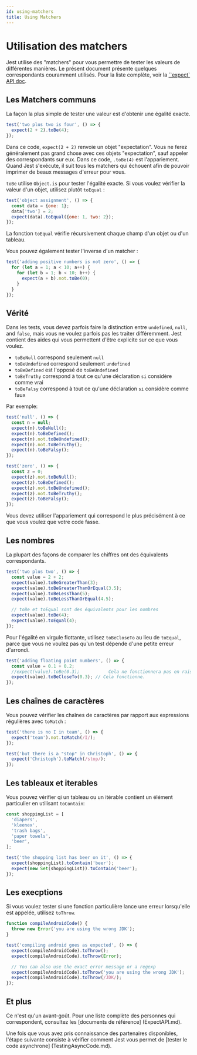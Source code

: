 ```yaml
---
id: using-matchers
title: Using Matchers
---
```

# Utilisation des matchers

Jest utilise des "matchers" pour vous permettre de tester les valeurs de différentes manières. Le présent document présente quelques correspondants couramment utilisés. Pour la liste complète, voir la [``expect` API doc](ExpectAPI.md).

## Les Matchers communs

La façon la plus simple de tester une valeur est d'obtenir une égalité exacte.

```js
test('two plus two is four', () => {
  expect(2 + 2).toBe(4);
});
```

Dans ce code, `expect(2 + 2)` renvoie un objet "expectation". Vous ne ferez généralement pas grand chose avec ces objets "expectation", sauf appeler des correspondants sur eux. Dans ce code, `.toBe(4)` est l'appariement. Quand Jest s'exécute, il suit tous les matchers qui échouent afin de pouvoir imprimer de beaux messages d'erreur pour vous.

`toBe` utilise `Object.is` pour tester l'égalité exacte. Si vous voulez vérifier la valeur d'un objet, utilisez plutôt `toEqual` :

```js
test('object assignment', () => {
  const data = {one: 1};
  data['two'] = 2;
  expect(data).toEqual({one: 1, two: 2});
});
```

La fonction `toEqual` vérifie récursivement chaque champ d'un objet ou d'un tableau.

Vous pouvez également tester l'inverse d'un matcher :

```js
test('adding positive numbers is not zero', () => {
  for (let a = 1; a < 10; a++) {
    for (let b = 1; b < 10; b++) {
      expect(a + b).not.toBe(0);
    }
  }
});
```

## Vérité

Dans les tests, vous devez parfois faire la distinction entre `undefined`, `null`, and `false`, mais vous ne voulez parfois pas les traiter différemment. Jest contient des aides qui vous permettent d'être explicite sur ce que vous voulez.

- `toBeNull` correspond seulement `null`
- `toBeUndefined`  correspond seulement `undefined`
- `toBeDefined` est l'opposé de `toBeUndefined`
- `toBeTruthy` correspond à tout ce qu'une déclaration `si` considère comme vrai
- `toBeFalsy` correspond à tout ce qu'une déclaration `si` considère comme faux

Par exemple:

```js
test('null', () => {
  const n = null;
  expect(n).toBeNull();
  expect(n).toBeDefined();
  expect(n).not.toBeUndefined();
  expect(n).not.toBeTruthy();
  expect(n).toBeFalsy();
});

test('zero', () => {
  const z = 0;
  expect(z).not.toBeNull();
  expect(z).toBeDefined();
  expect(z).not.toBeUndefined();
  expect(z).not.toBeTruthy();
  expect(z).toBeFalsy();
});
```

Vous devez utiliser l'appariement qui correspond le plus précisément à ce que vous voulez que votre code fasse.

## Les nombres

La plupart des façons de comparer les chiffres ont des équivalents correspondants.

```js
test('two plus two', () => {
  const value = 2 + 2;
  expect(value).toBeGreaterThan(3);
  expect(value).toBeGreaterThanOrEqual(3.5);
  expect(value).toBeLessThan(5);
  expect(value).toBeLessThanOrEqual(4.5);

  // toBe et toEqual sont des équivalents pour les nombres
  expect(value).toBe(4);
  expect(value).toEqual(4);
});
```

Pour l'égalité en virgule flottante, utilisez `toBeCloseTo` au lieu de `toEqual`, parce que vous ne voulez pas qu'un test dépende d'une petite erreur d'arrondi.

```js
test('adding floating point numbers', () => {
  const value = 0.1 + 0.2;
  //expect(value).toBe(0.3);           Cela ne fonctionnera pas en raison d'une erreur d'arrondi
  expect(value).toBeCloseTo(0.3); // Cela fonctionne.
});
```

## Les chaînes de caractères

Vous pouvez vérifier les chaînes de caractères par rapport aux expressions régulières avec `toMatch` :

```js
test('there is no I in team', () => {
  expect('team').not.toMatch(/I/);
});

test('but there is a "stop" in Christoph', () => {
  expect('Christoph').toMatch(/stop/);
});
```

## Les tableaux et iterables

Vous pouvez vérifier qi un tableau ou un itérable contient un élément particulier en utilisant `toContain`:

```js
const shoppingList = [
  'diapers',
  'kleenex',
  'trash bags',
  'paper towels',
  'beer',
];

test('the shopping list has beer on it', () => {
  expect(shoppingList).toContain('beer');
  expect(new Set(shoppingList)).toContain('beer');
});
```

## Les execptions

Si vous voulez tester si une fonction particulière lance une erreur lorsqu'elle est appelée, utilisez `toThrow`.

```js
function compileAndroidCode() {
  throw new Error('you are using the wrong JDK');
}

test('compiling android goes as expected', () => {
  expect(compileAndroidCode).toThrow();
  expect(compileAndroidCode).toThrow(Error);

  // You can also use the exact error message or a regexp
  expect(compileAndroidCode).toThrow('you are using the wrong JDK');
  expect(compileAndroidCode).toThrow(/JDK/);
});
```

## Et plus

Ce n'est qu'un avant-goût. Pour une liste complète des personnes qui correspondent, consultez les [documents de référence] (ExpectAPI.md).

Une fois que vous avez pris connaissance des partenaires disponibles, l'étape suivante consiste à vérifier comment Jest vous permet de [tester le code asynchrone] (TestingAsyncCode.md).
